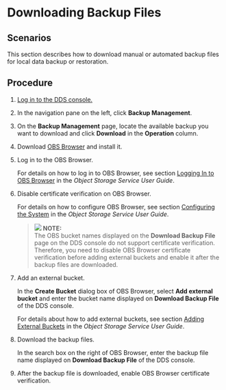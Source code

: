 # Downloading Backup Files<a name="en-us_topic_backup_download"></a>

## **Scenarios**<a name="en-us_topic_0060142340_section59211223171826"></a>

This section describes how to download manual or automated backup files for local data backup or restoration.

## Procedure<a name="section3831182116522"></a>

1.  [Log in to the DDS console.](logging-in-to-the-dds-console.md)
2.  In the navigation pane on the left, click  **Backup Management**.
3.  On the  **Backup Management**  page, locate the available backup you want to download and click  **Download**  in the  **Operation**  column.
4.  Download  [OBS Browser](https://obs.otc.t-systems.com/obsbrowser/OBSBrowser.zip)  and install it.
5.  Log in to the OBS Browser.

    For details on how to log in to OBS Browser, see section  [Logging In to OBS Browser](https://docs.otc.t-systems.com/en-us/usermanual/obs/en-us_topic_0045853477.html)  in the  _Object Storage Service User Guide_.

6.  Disable certificate verification on OBS Browser.

    For details on how to configure OBS Browser, see section  [Configuring the System](https://docs.otc.t-systems.com/en-us/usermanual/obs/en-us_topic_0045853630.html)  in the  _Object Storage Service User Guide_.

    >![](/images/icon-note.gif) **NOTE:**   
    >The OBS bucket names displayed on the  **Download Backup File**  page on the DDS console do not support certificate verification. Therefore, you need to disable OBS Browser certificate verification before adding external buckets and enable it after the backup files are downloaded.  

7.  Add an external bucket.

    In the  **Create Bucket**  dialog box of OBS Browser, select  **Add external bucket**  and enter the bucket name displayed on  **Download Backup File**  of the DDS console.

    For details about how to add external buckets, see section  [Adding External Buckets](https://docs.otc.t-systems.com/en-us/usermanual/obs/en-us_topic_0045853737.html)  in the  _Object Storage Service User Guide_.

8.  Download the backup files.

    In the search box on the right of OBS Browser, enter the backup file name displayed on  **Download Backup File**  of the DDS console.

9.  After the backup file is downloaded, enable OBS Browser certificate verification.

